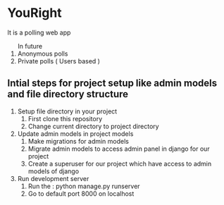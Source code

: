 # YouRight
It is a polling web app 
<ol>
In future
  <li>Anonymous polls</li>
  <li>Private polls ( Users based )</li>
</ol>
<h2>Intial steps for project setup like admin models and file directory structure</h2>
<ol>
  <li>
    Setup file directory in your project
    <ol>
      <li> First clone this repository </li>
      <li> Change current directory to project directory </li>
    </ol>
  </li>
  <li>
  Update admin models in project models
    <ol>
      <li> Make migrations for admin models </li>
      <li> Migrate admin models to access admin panel in django for our project </li>
      <li> Create a superuser for our project which have access to admin models of django
    </ol>
  </li>
  <li>
  Run development server 
    <ol>
      <li> Run the : python manage.py runserver </li>
      <li> Go to default port 8000 on localhost </li>
    </ol>
  </li>
</ol>

